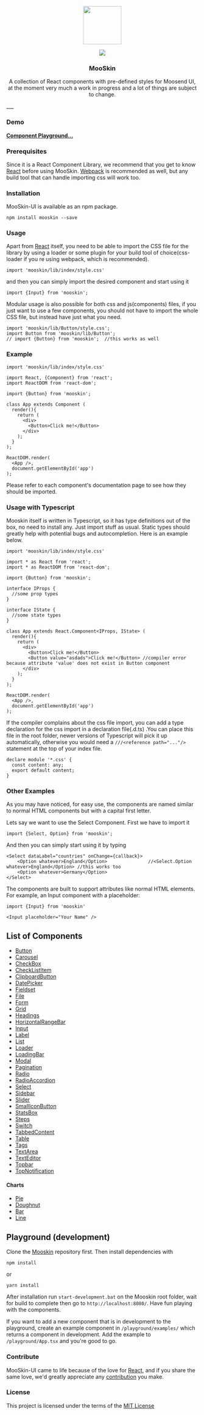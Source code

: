 <p align="center">
    <img src="https://cdn.stat-track.com/20170803-2017-0803-2017-080320170803/ca5ad9249d284435955b75e1a22aa15cmooskinLogo.png" width="100" />
    <div align="center">
        <img src="https://travis-ci.org/moosend/mooskin-ui.svg?branch=master">
    </div>
  	<h3 align="center">MooSkin</h3>
<p align="center">
    A collection of React components with pre-defined styles for Moosend UI, at the moment very much a work in progress and a lot of things are subject to change.
</p>
___

### Demo

**[Component Playground...](https://mooskin.herokuapp.com/)**

### Prerequisites

Since it is a React Component Library, we recommend that you get to know [React](https://facebook.github.io/react/) before using MooSkin.  [Webpack](https://webpack.github.io/) is recommended as well, but any build tool that can handle importing css will work too.

 
### Installation

MooSkin-UI is available as an npm package.

```
npm install mooskin --save
```
 
### Usage

Apart from [React](https://facebook.github.io/react/) itself, you need to be able to import the CSS file for the library by using a loader or some plugin for your build tool of choice(css-loader if you re using webpack, which is recommended).

```
import 'mooskin/lib/index/style.css'
``` 
and then you can simply import the desired component and start using it
```
import {Input} from 'mooskin';
```
Modular usage is also possible for both css and js(components) files, if you just want to use a few components, you should not have to import the whole CSS file, but instead have just what you need.

```
import 'mooskin/lib/Button/style.css';
import Button from 'mooskin/lib/Button';
// import {Button} from 'mooskin';  //this works as well
```

### Example
```
import 'mooskin/lib/index/style.css'

import React, {Component} from 'react';
import ReactDOM from 'react-dom';

import {Button} from 'mooskin';

class App extends Component (
  render(){
    return (
      <div>
        <Button>Click me!</Button>
      </div>
    );
  }
);

ReactDOM.render(
  <App />,
  document.getElementById('app')
);
```

Please refer to each component's documentation page to see how they should be imported.

 
### Usage with Typescript

Mooskin itself is written in Typescript, so it has type definitions out of the box, no need to install any. Just import stuff as usual. Static types should greatly help with potential bugs and autocompletion. Here is an example below.

```
import 'mooskin/lib/index/style.css'

import * as React from 'react';
import * as ReactDOM from 'react-dom';

import {Button} from 'mooskin';

interface IProps {
  //some prop types
}

interface IState {
  //some state types
}

class App extends React.Component<IProps, IState> (
  render(){
    return (
      <div>
        <Button>Click me!</Button>
        <Button value="asdads">Click me!</Button> //compiler error because attribute 'value' does not exist in Button component
      </div>
    );
  }
);

ReactDOM.render(
  <App />,
  document.getElementById('app')
);
```

If the compiler complains about the css file import, you can add a type declaration for the css import in a declaration file(.d.ts) .You can place this file in the root folder, newer versions of Typescript will pick it up automatically, otherwise you would need a `///<reference path="..."/>` statement at the top of your index file.

```
declare module '*.css' {
  const content: any;
  export default content;
}

```
 
### Other Examples

As you may have noticed, for easy use, the components are named similar to normal HTML components but with a capital first letter.

Lets say we want to use the Select Component. First we have to import it

```
import {Select, Option} from 'mooskin';
```

And then you can simply start using it by typing

```
<Select dataLabel="countries" onChange={callback}>
    <Option whatever>England</Option> 				//<Select.Option whatever>England</Option> //this works too
    <Option whatever>Germany</Option>
</Select>
```

The components are built to support attributes like normal HTML elements. For example, an Input component with a placeholder:

```
import {Input} from 'mooskin'

<Input placeholder="Your Name" />
```

## List of Components

* [Button](https://github.com/moosend/mooskin-ui/tree/master/components/Button)
* [Carousel](https://github.com/moosend/mooskin-ui/tree/master/components/Carousel)
* [CheckBox](https://github.com/moosend/mooskin-ui/tree/master/components/Checkbox)
* [CheckListItem](https://github.com/moosend/mooskin-ui/tree/master/components/CheckListItem)
* [ClipboardButton](https://github.com/moosend/mooskin-ui/tree/master/components/ClipboardButton)
* [DatePicker](https://github.com/moosend/mooskin-ui/tree/master/components/DatePicker)
* [Fieldset](https://github.com/moosend/mooskin-ui/tree/master/components/Fieldset)
* [File](https://github.com/moosend/mooskin-ui/tree/master/components/File)
* [Form](https://github.com/moosend/mooskin-ui/tree/master/components/Form)
* [Grid](https://github.com/moosend/mooskin-ui/tree/master/components/Grid)
* [Headings](https://github.com/moosend/mooskin-ui/tree/master/components/Headings)
* [HorizontalRangeBar](https://github.com/moosend/mooskin-ui/tree/master/components/HorizontalRangeBar)
* [Input](https://github.com/moosend/mooskin-ui/tree/master/components/Input)
* [Label](https://github.com/moosend/mooskin-ui/tree/master/components/Label)
* [List](https://github.com/moosend/mooskin-ui/tree/master/components/List)
* [Loader](https://github.com/moosend/mooskin-ui/tree/master/components/Loader)
* [LoadingBar](https://github.com/moosend/mooskin-ui/tree/master/components/LoadingBar)
* [Modal](https://github.com/moosend/mooskin-ui/tree/master/components/Modal)
* [Pagination](https://github.com/moosend/mooskin-ui/tree/master/components/Pagination)
* [Radio](https://github.com/moosend/mooskin-ui/tree/master/components/Radio)
* [RadioAccordion](https://github.com/moosend/mooskin-ui/tree/master/components/RadioAccordion)
* [Select](https://github.com/moosend/mooskin-ui/tree/master/components/Select)
* [Sidebar](https://github.com/moosend/mooskin-ui/tree/master/components/Sidebar)
* [Slider](https://github.com/moosend/mooskin-ui/tree/master/components/Slider)
* [SmallIconButton](https://github.com/moosend/mooskin-ui/tree/master/components/SmallIconButton)
* [StatsBox](https://github.com/moosend/mooskin-ui/tree/master/components/StatsBox)
* [Steps](https://github.com/moosend/mooskin-ui/tree/master/components/Steps)
* [Switch](https://github.com/moosend/mooskin-ui/tree/master/components/Switch)
* [TabbedContent](https://github.com/moosend/mooskin-ui/tree/master/components/TabbedContent)
* [Table](https://github.com/moosend/mooskin-ui/tree/master/components/Table)
* [Tags](https://github.com/moosend/mooskin-ui/tree/master/components/Tags)
* [TextArea](https://github.com/moosend/mooskin-ui/tree/master/components/TextArea)
* [TextEditor](https://github.com/moosend/mooskin-ui/tree/master/components/TextEditor)
* [Topbar](https://github.com/moosend/mooskin-ui/tree/master/components/Topbar)
* [TopNotification](https://github.com/moosend/mooskin-ui/tree/master/components/TopNotification)

#### Charts
* [Pie](https://github.com/moosend/mooskin-ui/tree/master/components/Charts/Pie)
* [Doughnut](https://github.com/moosend/mooskin-ui/tree/master/components/Charts/Doughnut)
* [Bar](https://github.com/moosend/mooskin-ui/tree/master/components/Charts/Bar)
* [Line](https://github.com/moosend/mooskin-ui/tree/master/components/Charts/Line)

## Playground (development)

Clone the [Mooskin](https://github.com/moosend/mooskin-ui) repository first. Then install dependencies with

```
npm install
```
or

```
yarn install
```

After installation run `start-development.bat` on the Mooskin root folder, wait for build to complete then go to `http://localhost:8080/`. Have fun playing with the components.

If you want to add a new component that is in development to the playground, create an example component in `/playground/examples/` which returns a component in development. Add the example to `/playground/App.tsx` and you're good to go.
 
### Contribute

MooSkin-UI came to life because of the love for [React](https://facebook.github.io/react/), and if you share the same love, we'd greatly appreciate any [contribution](https://github.com/moosend/mooskin-ui/blob/master/CONTRIBUTING.md) you make.

 
### License

This project is licensed under the terms of the [MIT License](https://github.com/moosend/mooskin-ui/blob/master/LICENSE)
